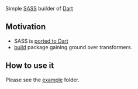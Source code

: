 Simple [SASS](http://sass-lang.com/) builder of [Dart](https://dartlang.org)

## Motivation

* SASS is [ported to Dart](http://blog.sass-lang.com/posts/1022316-announcing-dart-sass) 
* [build](https://github.com/dart-lang/build) package gaining ground over transformers.
  
## How to use it
 
Please see the [example](example) folder.
